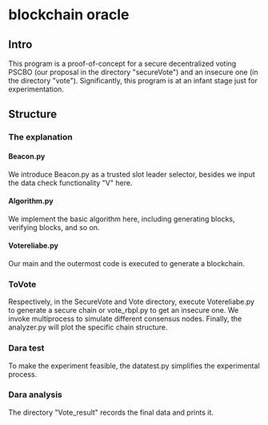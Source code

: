 # blockchain oracle

## Intro
This program is a proof-of-concept for a secure decentralized voting PSCBO (our proposal in the directory "secureVote") and an insecure one (in the directory "vote"). Significantly, this program is at an infant stage just for experimentation.
## Structure
### The explanation
#### Beacon.py
We introduce Beacon.py as a trusted slot leader selector, besides we input the data check functionality "V" here.
#### Algorithm.py
We implement the basic algorithm here, including generating blocks, verifying blocks, and so on.
#### Votereliabe.py
Our main and the outermost code is executed to generate a blockchain.
### ToVote
Respectively, in the SecureVote and Vote directory, execute Votereliabe.py to generate a secure chain or vote_rbpl.py to get an insecure one. We invoke multiprocess to simulate different consensus nodes. Finally, the analyzer.py will plot the specific chain structure.
### Dara test
To make the experiment feasible, the datatest.py simplifies the experimental process.
### Dara analysis
The directory "Vote_result" records the final data and prints it.
